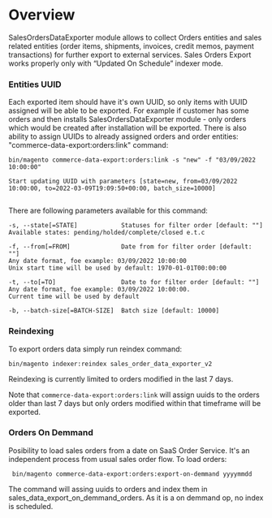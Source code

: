 # Overview
SalesOrdersDataExporter module allows to collect Orders entities and sales related entities (order items, shipments, invoices, credit memos, payment transactions) for further export to external services.
Sales Orders Export works properly only with “Updated On Schedule” indexer mode.
### Entities UUID
Each exported item should have it's own UUID, so only items with UUID assigned will be able to be exported. For example if customer has some orders and then installs SalesOrdersDataExporter module - only orders which would be created after installation will be exported.
There is also ability to assign UUIDs to already assigned orders and order entities: "commerce-data-export:orders:link" command:

```shell
bin/magento commerce-data-export:orders:link -s "new" -f "03/09/2022 10:00:00"

Start updating UUID with parameters [state=new, from=03/09/2022 10:00:00, to=2022-03-09T19:09:50+00:00, batch_size=10000]


```

There are following parameters available for this command:
```shell
-s, --state[=STATE]            Statuses for filter order [default: ""]
Available states: pending/holded/complete/closed e.t.c

-f, --from[=FROM]              Date from for filter order [default: ""]
Any date format, foe example: 03/09/2022 10:00:00
Unix start time will be used by default: 1970-01-01T00:00:00

-t, --to[=TO]                  Date to for filter order [default: ""]
Any date format, foe example: 03/09/2022 10:00:00.
Current time will be used by default

-b, --batch-size[=BATCH-SIZE]  Batch size [default: 10000]
```

### Reindexing
To export orders data simply run reindex command:
```shell
bin/magento indexer:reindex sales_order_data_exporter_v2
```

Reindexing is currently limited to orders modified in the last 7 days.

Note that `commerce-data-export:orders:link` will assign uuids to the orders older than last 7 days but only orders
modified within that timeframe will be exported.

### Orders On Demmand
Posibility to load sales orders from a date on SaaS Order Service. It's an independent process from usual sales order flow.
To load orders:
```shell
 bin/magento commerce-data-export:orders:export-on-demmand yyyymmdd
```
The command will assing uuids to orders and index them in sales_data_export_on_demmand_orders. As it is a on demmand op, no index is scheduled.
